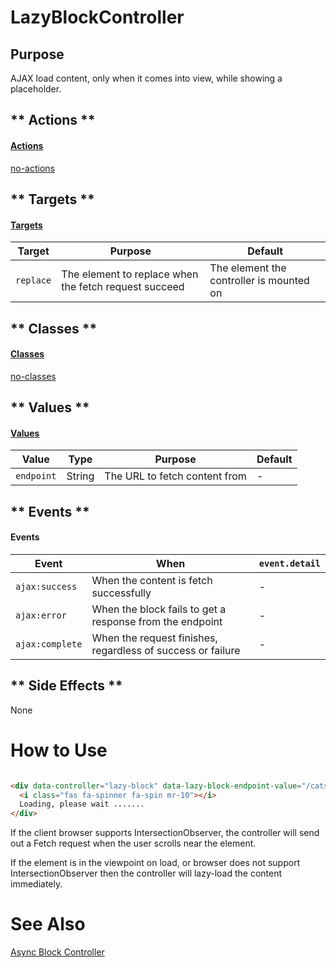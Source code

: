 # LazyBlockController

## Purpose

AJAX load content, only when it comes into view, while showing a placeholder.

<!-- tabs:start -->

## ** Actions **

#### [Actions](https://stimulus.hotwire.dev/reference/actions)

[no-actions](../_partials/no-actions.md ':include')

## ** Targets **

#### [Targets](https://stimulus.hotwire.dev/reference/targets)

| Target | Purpose | Default |
| --- | --- | --- |
| `replace` | The element to replace when the fetch request succeed | The element the controller is mounted on |

## ** Classes **

#### [Classes](https://stimulus.hotwire.dev/reference/classes)

[no-classes](../_partials/no-classes.md ':include')

## ** Values **

#### [Values](https://stimulus.hotwire.dev/reference/values)

| Value | Type | Purpose | Default |
| --- | --- | --- | --- |
| `endpoint` | String | The URL to fetch content from | - |

## ** Events **

#### Events

| Event | When | `event.detail` |
| --- | --- |--- |
|`ajax:success` | When the content is fetch successfully | -
|`ajax:error` | When the block fails to get a response from the endpoint | - |
|`ajax:complete` | When the request finishes, regardless of success or failure | - |

## ** Side Effects **

None

<!-- tabs:end -->

# How to Use

```html

<div data-controller="lazy-block" data-lazy-block-endpoint-value="/cats/mr-tibbins" data-lazy-block-target="replace">
  <i class="fas fa-spinner fa-spin mr-10"></i>
  Loading, please wait .......
</div>
```

If the client browser supports IntersectionObserver, the controller will send out a Fetch request when the user scrolls near the element.

If the element is in the viewpoint on load, or browser does not support IntersectionObserver then the controller will lazy-load the content immediately.

# See Also

[Async Block Controller](./controllers/async_block_controller.md) 
